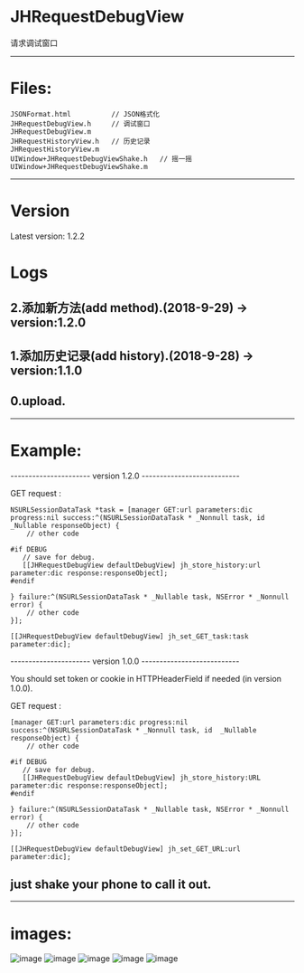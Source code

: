 # JHRequestDebugView
请求调试窗口

---

# Files:
```
JSONFormat.html          // JSON格式化
JHRequestDebugView.h     // 调试窗口
JHRequestDebugView.m
JHRequestHistoryView.h   // 历史记录
JHRequestHistoryView.m
UIWindow+JHRequestDebugViewShake.h   // 摇一摇
UIWindow+JHRequestDebugViewShake.m
```
---

# Version
Latest version: 1.2.2

# Logs
## 2.添加新方法(add method).(2018-9-29) -> version:1.2.0
## 1.添加历史记录(add history).(2018-9-28) -> version:1.1.0
## 0.upload.

---

# Example:
 
 ---------------------- version 1.2.0 ---------------------------
 
 GET request :
 ```
 NSURLSessionDataTask *task = [manager GET:url parameters:dic progress:nil success:^(NSURLSessionDataTask * _Nonnull task, id  _Nullable responseObject) {
     // other code
 
 #if DEBUG
    // save for debug.
    [[JHRequestDebugView defaultDebugView] jh_store_history:url parameter:dic response:responseObject];
 #endif
 
 } failure:^(NSURLSessionDataTask * _Nullable task, NSError * _Nonnull error) {
     // other code
 }];
 
 [[JHRequestDebugView defaultDebugView] jh_set_GET_task:task parameter:dic];
 ```
 
 ---------------------- version 1.0.0 ---------------------------
 
 You should set token or cookie in HTTPHeaderField if needed (in version 1.0.0).
 
 GET request :
 ```
 [manager GET:url parameters:dic progress:nil success:^(NSURLSessionDataTask * _Nonnull task, id  _Nullable responseObject) {
     // other code
 
 #if DEBUG
    // save for debug.
    [[JHRequestDebugView defaultDebugView] jh_store_history:URL parameter:dic response:responseObject];
 #endif
 
 } failure:^(NSURLSessionDataTask * _Nullable task, NSError * _Nonnull error) {
     // other code
 }];
 
 [[JHRequestDebugView defaultDebugView] jh_set_GET_URL:url parameter:dic];
```
 
## just shake your phone to call it out.
 
 ---
 
 # images:
 ![image](https://github.com/xjh093/JHRequestDebugView/blob/master/Images/01.png)
 ![image](https://github.com/xjh093/JHRequestDebugView/blob/master/Images/02.png)
 ![image](https://github.com/xjh093/JHRequestDebugView/blob/master/Images/03.png)
 ![image](https://github.com/xjh093/JHRequestDebugView/blob/master/Images/04.png)
 ![image](https://github.com/xjh093/JHRequestDebugView/blob/master/Images/05.png)
 

